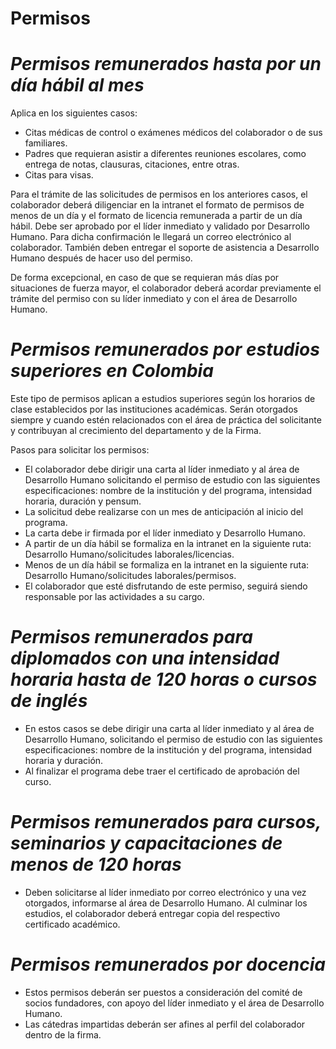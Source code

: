 # Permisos

# *Permisos remunerados hasta por un día hábil al mes*

Aplica en los siguientes casos:

- Citas médicas de control o exámenes médicos del colaborador o de sus familiares.
- Padres que requieran asistir a diferentes reuniones escolares, como entrega de notas, clausuras, citaciones, entre otras.
- Citas para visas.

Para el trámite de las solicitudes de permisos en los anteriores casos, el colaborador deberá diligenciar en la intranet el formato de permisos de menos de un día y el formato de licencia remunerada a partir de un día hábil. Debe ser aprobado por el líder inmediato y validado por Desarrollo Humano. Para dicha confirmación le llegará un correo electrónico al colaborador. También deben entregar el soporte de asistencia a Desarrollo Humano después de hacer uso del permiso.

De forma excepcional, en caso de que se requieran más días por situaciones de fuerza mayor, el colaborador deberá acordar previamente el trámite del permiso con su líder inmediato y con el área de Desarrollo Humano.

# *Permisos remunerados por estudios superiores en Colombia*

Este tipo de permisos aplican a estudios superiores según los horarios de clase establecidos por las instituciones académicas. Serán otorgados siempre y cuando estén relacionados con el área de práctica del solicitante y contribuyan al crecimiento del departamento y de la Firma.

Pasos para solicitar los permisos:

- El colaborador debe dirigir una carta al líder inmediato y al área de Desarrollo Humano solicitando el permiso de estudio con las siguientes especificaciones: nombre de la institución y del programa, intensidad horaria, duración y pensum.
- La solicitud debe realizarse con un mes de anticipación al inicio del programa.
- La carta debe ir firmada por el líder inmediato y Desarrollo Humano.
- A partir de un día hábil se formaliza en la intranet en la siguiente ruta: Desarrollo Humano/solicitudes laborales/licencias.
- Menos de un día hábil se formaliza en la intranet en la siguiente ruta: Desarrollo Humano/solicitudes laborales/permisos.
- El colaborador que esté disfrutando de este permiso, seguirá siendo responsable por las actividades a su cargo.

# *Permisos remunerados para diplomados con una intensidad horaria hasta de 120 horas o cursos de inglés*

- En estos casos se debe dirigir una carta al líder inmediato y al área de Desarrollo Humano, solicitando el permiso de estudio con las siguientes especificaciones: nombre de la institución y del programa, intensidad horaria y duración.
- Al finalizar el programa debe traer el certificado de aprobación del curso.

# *Permisos remunerados para cursos, seminarios y capacitaciones de menos de 120 horas*

- Deben solicitarse al líder inmediato por correo electrónico y una vez otorgados, informarse al área de Desarrollo Humano. Al culminar los estudios, el colaborador deberá entregar copia del respectivo certificado académico.

# *Permisos remunerados por docencia*

- Estos permisos deberán ser puestos a consideración del comité de socios fundadores, con apoyo del líder inmediato y el área de Desarrollo Humano.
- Las cátedras impartidas deberán ser afines al perfil del colaborador dentro de la firma.